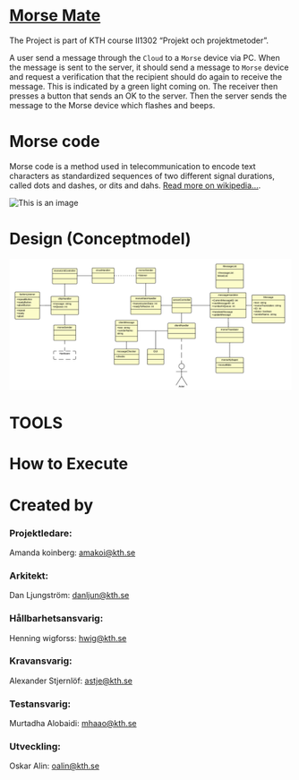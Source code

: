 #  [Morse Mate](https://github.com/HenningWigforss/II1302)
The Project is part of KTH course II1302 “Projekt och projektmetoder”. 

A user send a message through the `Cloud` to a `Morse` device via PC.
When the message is sent to the server, it should send a message to `Morse` device and request a verification that the recipient should do again to receive the message. This is indicated by a green light coming on. 
The receiver then presses a button that sends an OK to the server. Then the server sends the message to the Morse device which flashes and beeps.

# Morse code 
Morse code is a method used in telecommunication to encode text characters as standardized sequences of two different signal durations, called dots and dashes, or dits and dahs. [Read more on wikipedia...](https://en.wikipedia.org/wiki/Morse_code).

![This is an image](https://github.com/HenningWigforss/II1302/blob/main/icons/Ska%CC%88rmavbild%202022-03-24%20kl.%2016.49.04.png)

# Design (Conceptmodel)
![This is an image](https://github.com/HenningWigforss/II1302/blob/main/icons/Arbetstavla%20grupp%2014%20-%20Konceptmodell.png)


# TOOLS



# How to Execute

# Created by
 ### Projektledare:
 Amanda koinberg: amakoi@kth.se
 ### Arkitekt:
 Dan Ljungström: danljun@kth.se
 ### Hållbarhetsansvarig:
 Henning wigforss: hwig@kth.se
 ### Kravansvarig:
 Alexander Stjernlöf: astje@kth.se
 ### Testansvarig:
 Murtadha Alobaidi: mhaao@kth.se
 ### Utveckling:
 Oskar Alin: oalin@kth.se
 
